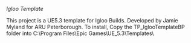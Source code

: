 *Igloo Template*

This project is a UE5.3 template for Igloo Builds. Developed by Jamie Myland for ARU Peterborough.
To install, Copy the TP_IglooTemplateBP folder into C:\Program Files\Epic Games\UE_5.3\Templates\
